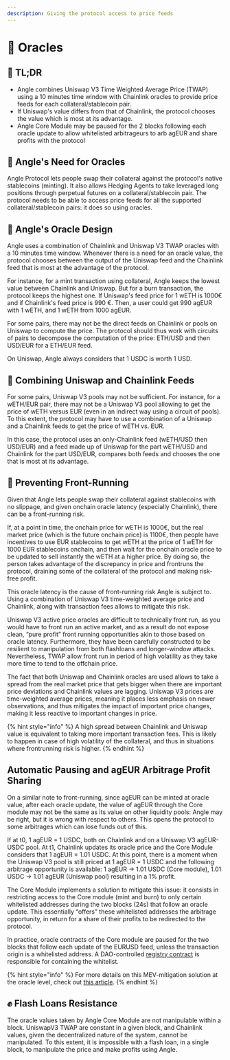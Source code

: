 ```yaml
---
description: Giving the protocol access to price feeds
---
```


# 🔱 Oracles

## 🔎 TL;DR

- Angle combines Uniswap V3 Time Weighted Average Price \(TWAP\) using a 10 minutes time window with Chainlink oracles to provide price feeds for each collateral/stablecoin pair.
- If Uniswap's value differs from that of Chainlink, the protocol chooses the value which is most at its advantage.
- Angle Core Module may be paused for the 2 blocks following each oracle update to allow whitelisted arbitrageurs to arb agEUR and share profits with the protocol

## 🔮 Angle's Need for Oracles

Angle Protocol lets people swap their collateral against the protocol's native stablecoins \(minting\). It also allows Hedging Agents to take leveraged long positions through perpetual futures on a collateral/stablecoin pair. The protocol needs to be able to access price feeds for all the supported collateral/stablecoin pairs: it does so using oracles.

## 🎨 Angle's Oracle Design

Angle uses a combination of Chainlink and Uniswap V3 TWAP oracles with a 10 minutes time window. Whenever there is a need for an oracle value, the protocol chooses between the output of the Uniswap feed and the Chainlink feed that is most at the advantage of the protocol.

For instance, for a mint transaction using collateral, Angle keeps the lowest value between Chainlink and Uniswap. But for a burn transaction, the protocol keeps the highest one. If Uniswap's feed price for 1 wETH is 1000€ and if Chainlink's feed price is 990 €. Then, a user could get 990 agEUR with 1 wETH, and 1 wETH from 1000 agEUR.

For some pairs, there may not be the direct feeds on Chainlink or pools on Uniswap to compute the price. The protocol should thus work with circuits of pairs to decompose the computation of the price: ETH/USD and then USD/EUR for a ETH/EUR feed.

On Uniswap, Angle always considers that 1 USDC is worth 1 USD.

## 🔀 Combining Uniswap and Chainlink Feeds

For some pairs, Uniswap V3 pools may not be sufficient. For instance, for a wETH/EUR pair, there may not be a Uniswap V3 pool allowing to get the price of wETH versus EUR \(even in an indirect way using a circuit of pools\). To this extent, the protocol may have to use a combination of a Uniswap and a Chainlink feeds to get the price of wETH vs. EUR.

In this case, the protocol uses an only-Chainlink feed \(wETH/USD then USD/EUR\) and a feed made up of Uniswap for the part wETH/USD and Chainlink for the part USD/EUR, compares both feeds and chooses the one that is most at its advantage.

## 🚁 Preventing Front-Running

Given that Angle lets people swap their collateral against stablecoins with no slippage, and given onchain oracle latency \(especially Chainlink\), there can be a front-running risk.

If, at a point in time, the onchain price for wETH is 1000€, but the real market price \(which is the future onchain price\) is 1100€, then people have incentives to use EUR stablecoins to get wETH at the price of 1 wETH for 1000 EUR stablecoins onchain, and then wait for the onchain oracle price to be updated to sell instantly the wETH at a higher price. By doing so, the person takes advantage of the discrepancy in price and frontruns the protocol, draining some of the collateral of the protocol and making risk-free profit.

This oracle latency is the cause of front-running risk Angle is subject to. Using a combination of Uniswap V3 time-weighted average price and Chainlink, along with transaction fees allows to mitigate this risk.

Uniswap V3 active price oracles are difficult to technically front run, as you would have to front run an active market, and as a result do not expose clean, “pure profit” front running opportunities akin to those based on oracle latency. Furthermore, they have been carefully constructed to be resilient to manipulation from both flashloans and longer-window attacks. Nevertheless, TWAP allow front run in period of high volatility as they take more time to tend to the offchain price.

The fact that both Uniswap and Chainlink oracles are used allows to take a spread from the real market price that gets bigger when there are important price deviations and Chainlink values are lagging. Uniswap V3 prices are time-weighted average prices, meaning it places less emphasis on newer observations, and thus mitigates the impact of important price changes, making it less reactive to important changes in price.

{% hint style="info" %}
A high spread between Chainlink and Uniswap value is equivalent to taking more important transaction fees. This is likely to happen in case of high volatility of the collateral, and thus in situations where frontrunning risk is higher.
{% endhint %}

## Automatic Pausing and agEUR Arbitrage Profit Sharing

On a similar note to front-running, since agEUR can be minted at oracle value, after each oracle update, the value of agEUR through the Core module may not be the same as its value on other liquidity pools: Angle may be right, but it is wrong with respect to others. This opens the protocol to some arbitrages which can lose funds out of this.

If at t0, 1 agEUR = 1 USDC, both on Chainlink and on a Uniswap V3 agEUR-USDC pool. At t1, Chainlink updates its oracle price and the Core Module considers that 1 agEUR = 1.01 USDC. At this point, there is a moment when the Uniswap V3 pool is still priced at 1 agEUR = 1 USDC and the following arbitrage opportunity is available: 1 agEUR → 1.01 USDC (Core module), 1.01 USDC → 1.01 agEUR (Uniswap pool) resulting in a 1% profit.

The Core Module implements a solution to mitigate this issue: it consists in restricting access to the Core module (mint and burn) to only certain whitelisted addresses during the two blocks (24s) that follow an oracle update. This essentially “offers” these whitelisted addresses the arbitrage opportunity, in return for a share of their profits to be redirected to the protocol.

In practice, oracle contracts of the Core module are paused for the two blocks that follow each update of the EURUSD feed, unless the transaction origin is a whitelisted address. A DAO-controlled [registry contract](https://etherscan.io/address/0xc48B15492A4c4F48808576f6fCbC6dea9388E942) is responsible for containing the whitelist.

{% hint style="info" %}
For more details on this MEV-mitigation solution at the oracle level, check out [this article](https://www.angle.money/blog/announcements/taking-profits-back-from-mev-bots).
{% endhint %}

## ✊ Flash Loans Resistance

The oracle values taken by Angle Core Module are not manipulable within a block. UniswapV3 TWAP are constant in a given block, and Chainlink values, given the decentralized nature of the system, cannot be manipulated. To this extent, it is impossible with a flash loan, in a single block, to manipulate the price and make profits using Angle.
